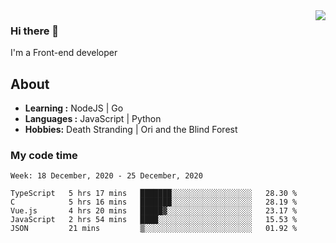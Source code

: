 <img align='right' src="https://github-readme-stats.vercel.app/api?username=strugglebak&show_icons=true">

### Hi there 👋

I'm a Front-end developer

## About

-  **Learning :** NodeJS | Go
-  **Languages :** JavaScript | Python
-  **Hobbies:** Death Stranding | Ori and the Blind Forest

### My code time

<!--START_SECTION:waka-->
```text
Week: 18 December, 2020 - 25 December, 2020

TypeScript   5 hrs 17 mins   ███████░░░░░░░░░░░░░░░░░░   28.30 % 
C            5 hrs 16 mins   ███████░░░░░░░░░░░░░░░░░░   28.19 % 
Vue.js       4 hrs 20 mins   █████▓░░░░░░░░░░░░░░░░░░░   23.17 % 
JavaScript   2 hrs 54 mins   ████░░░░░░░░░░░░░░░░░░░░░   15.53 % 
JSON         21 mins         ▒░░░░░░░░░░░░░░░░░░░░░░░░   01.92 % 
```
<!--END_SECTION:waka-->
